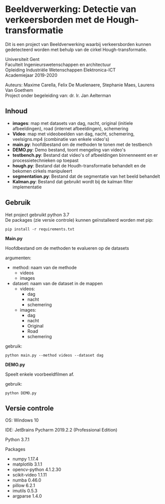 # Beeldverwerking: Detectie van verkeersborden met de Hough-transformatie
Dit is een project van Beeldverwerking waarbij verkeersborden kunnen gedetecteerd worden met behulp van de cirkel Hough-transformatie.


Universiteit Gent \
Faculteit Ingenieurswetenschappen en architectuur \
Opleiding Industriële Wetenschappen Elektronica-ICT \
Academiejaar 2019-2020

Auteurs: Maxime Carella, Felix De Muelenaere, Stephanie Maes, Laurens Van Goethem \
Project onder begeleiding van: dr. Ir. Jan Aelterman

## Inhoud

- **images**: map met datasets van dag, nacht, original (initiele afbeeldingen), road (internet afbeeldingen), schemering
- **Video**: map met videobeelden van dag, nacht, schemering, veelsigns.mp4 (combinatie van enkele video's)
- **main.py**: hoofdbestand om de methoden te tonen met de testbench
- **DEMO.py**: Demo bestand, toont mengeling van video's
- **testbench.py**: Bestand dat video's of afbeeldingen binnenneemt en er processietechnieken op toepast 
- **hough.py**: Bestand dat de Houdh-transformatie behandelt en de bekomen cirkels manipuleert
- **segmentation.py**: Bestand dat de segmentatie van het beeld behandelt
- **Kalman.py**: Bestand dat gebruikt wordt bij de kalman filter implementatie

## Gebruik

Het project gebruikt python 3.7 \
De packages (zie versie controle) kunnen geïnstalleerd worden met pip:

    pip install -r requirements.txt
    
**Main.py**

Hoofdbestand om de methoden te evalueren op de datasets

argumenten:
- method: naam van de methode
    - videos
    - images
- dataset: naam van de dataset in de mappen
    - videos:
        - dag
        - nacht
        - schemering
    - images:
        - dag
        - nacht
        - Original
        - Road
        - schemering

gebruik:

    python main.py --method videos --dataset dag
    
**DEMO.py**

Speelt enkele voorbeeldfilmen af.

gebruik:

    python DEMO.py
    
## Versie controle

OS: Windows 10

IDE: JetBrains Pycharm 2019.2.2 (Professional Edition)

Python 3.7.1

Packages
- numpy 1.17.4
- matplotlib 3.1.1
- opencv-python 4.1.2.30
- scikit-video 1.1.11
- numba 0.46.0
- pillow 6.2.1
- imutils 0.5.3
- argparse 1.4.0
